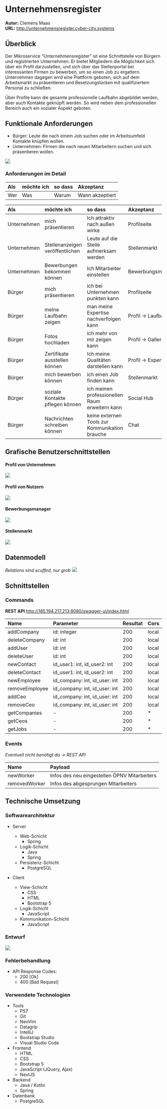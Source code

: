 # Unternehmensregister

**Autor:** Clemens Maas <br>
**URL:** http://unternehmensregister.cyber-city.systems

## Überblick

Der Mikroservice "Unternehmensregister" ist eine Schnittstelle von Bürgern und registrierten Unternehmen.
Er bietet Mitgliedern die Möglichkeit sich über ein Profil darzustellen, und sich über das Stellenportal bei interessanten Firmen zu bewerben, um so einen Job zu ergattern. Unternehmen dagegen wird eine Plattform geboten, sich auf dem Arbeitsmarkt zu präsentieren und Besetzungslücken mit qualifiziertem Personal zu schließen.

Über Profile kann die gesamte professionelle Laufbahn abgebildet werden, aber auch Kontakte geknüpft werden.
So wird neben dem professionellen Bereich auch ein sozialer Aspekt geboten.

## Funktionale Anforderungen
* Bürger: Leute die nach einem Job suchen oder im Arbeitsumfeld Kontakte knüpfen wollen.
* Unternehmen: Firmen die nach neuen Mitarbeitern suchen und sich präsentieren wollen.

![](media/UseCaseDiagramm.png)

### Anforderungen im Detail

| **Als** | **möchte ich** | **so dass** | **Akzeptanz** |
| :------ | :----- | :------ | :-------- |
| Wer | Was | Warum | Wann akzeptiert |

| **Als** | **möchte ich** | **so dass** | **Akzeptanz** |
| :------ | :----- | :------ | :-------- |
| Unternehmen | mich präsentieren | Ich attraktiv nach außen wirke | Profilseite |
| Unternehmen | Stellenanzeigen veröffentlichen | Leute auf die Stelle aufmerksam werden | Stellenmarkt |
| Unternehmen | Bewerbungen bekommen können | Ich Mitarbeiter einstellen | Bewerbungsmanager |
| Bürger | mich präsentieren | ich bei Unternehmen punkten kann | Profilseite |
| Bürger | meine Laufbahn zeigen | man meine Expertise nachverfolgen kann | Profil -> Laufbahn |
| Bürger | Fotos hochladen | ich mehr von mir zeigen kann | Profil -> Gallery |
| Bürger | Zertifikate ausstellen können | Ich meine Qualitäten darstellen kann | Profil -> Expertise |
| Bürger | mich bewerben können | ich einen Job finden kann | Stellenmarkt |
| Bürger | soziale Kontakte pflegen können | ich meinen professionellen Raum erweitern kann | Social Hub |
| Bürger | Nachrichten schreiben können | keine externen Tools zur Kommunikation brauche | Chat |

## Grafische Benutzerschnittstellen
#### Profil von Unternehmen
![](media/unternehmen_profil.png)

#### Profil von Nutzern
![](media/nutzer_profil.jpeg)

#### Bewerbungsmanager
![](media/bewerbungsmanager.png)

#### Stellenmarkt
![](media/stellenmarkt.png)

## Datenmodell
*Relations sind scuffed, nur grob*
![](media/database.png)

## Schnittstellen


### Commands
**REST API**
http://185.194.217.213:8080/swagger-ui/index.html

| **Name** | **Parameter** | **Resultat** | **Cors** |
| :------ | :----- | :------ | :------ |
| addCompany | id: integer | 200 | local |
| deleteCompany | id: int | 200 | local |
| addUser | id: int | 200 | local |
| deleteUser | id: int | 200 | local |
| newContact | id_user1: int, id_user2: int | 200 | local |
| deleteContact | id_user1: int, id_user2: int | 200 | local |
| newEmployee | id_company: int, id_user: int | 200 | local |
| removeEmployee | id_company: int, id_user: int | 200 | local |
| addCeo | id_company: int, id_user: int | 200 | local |
| removeCeo | id_company: int, id_user: int | 200 | local |
| getCompanies | - | 200 | * |
| getCeos | - | 200 | * |
| getJobs | - | 200 | * |

### Events

*Eventuell nicht benötigt da -> REST API*

| **Name** | **Payload** |
| :------ | :----- |
| newWorker | Infos des neu eingestellen ÖPNV Mitarbeiters |
| removedWorker | Infos des abgesprungen Mitarbeiters |

## Technische Umsetzung

### Softwarearchitektur
* Server
  * Web-Schicht
	* Spring
  * Logik-Schicht
	* Java
	* Spring
  * Persistenz-Schicht
	* PostgreSQL

* Client
  * View-Schicht
	* CSS
	* HTML
	* Bootstrap 5
  * Logik-Schicht
	* JavaScript
  * Kommunikation-Schicht
	* JavaScript

### Entwurf
![](media/aktivitätsdiagramm.png)

### Fehlerbehandlung
* API Response Codes:
	* 200 [Ok]
	* 400 [Bad Request]


### Verwendete Technologien

* Tools
	- PS7
	- Git
	- NeoVim
	- Datagrip
	- IntelliJ
	- Bootstrap Studio
	- Visual Studio Code
* Frontend
	- HTML
	- CSS
	- Bootstrap 5
	- JavaScript (JQuery, Ajax)
	- NextJS
* Backend
	- Java / Kotlin
	- Spring
* Datenbank
	- PostgreSQL
